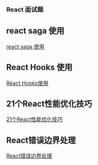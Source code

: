 ### React 面试题

## react saga 使用
[react saga 使用](https://www.jianshu.com/p/b17d8bec13f3)


## React Hooks 使用

[React Hooks使用](https://github.com/scott8013/react-hooks-demo)

## 21个React性能优化技巧

[21个React性能优化技巧](https://www.infoq.cn/article/KVE8xtRs-uPphptq5LUz)


## React错误边界处理
[React错误边界处理](https://github.com/bvaughn/react-error-boundary)
